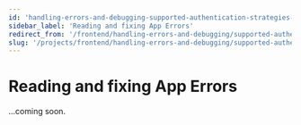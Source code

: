 ```yaml
---
id: 'handling-errors-and-debugging-supported-authentication-strategies-reading-and-fixing-app-errors'
sidebar_label: 'Reading and fixing App Errors'
redirect_from: '/frontend/handling-errors-and-debugging/supported-authentication-strategies/reading-and-fixing-app-errors'
slug: '/projects/frontend/handling-errors-and-debugging/supported-authentication-strategies/reading-and-fixing-app-errors'
---
```


# Reading and fixing App Errors

...coming soon.
